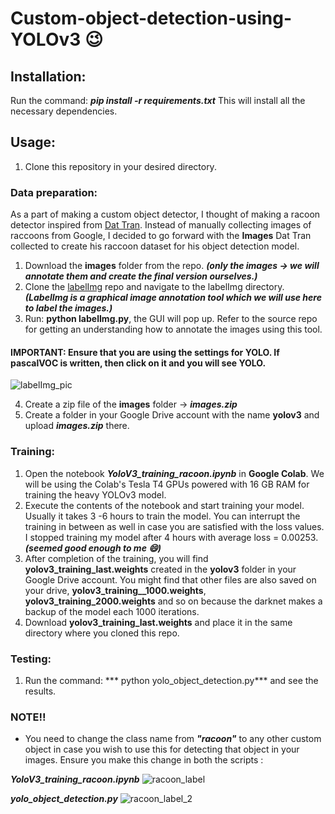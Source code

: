 # Custom-object-detection-using-YOLOv3 :wink:

## Installation:
Run the command: ***pip install -r requirements.txt***
This will install all the necessary dependencies.

## Usage:
1. Clone this repository in your desired directory.

### Data preparation:
As a part of making a custom object detector, I thought of making a racoon detector inspired from [Dat Tran](https://github.com/datitran/raccoon_dataset). 
Instead of manually collecting images of raccoons from Google, I decided to go forward with the **Images** Dat Tran collected to create his raccoon dataset for his object 
detection model.
1. Download the **images** folder from the repo. ***(only the images -> we will annotate them and create the final version ourselves.)***
2. Clone the [labelImg](https://github.com/tzutalin/labelImg) repo and navigate to the labelImg directory. 
***(LabelImg is a graphical image annotation tool which we will use here to label the images.)***
3. Run: **python labelImg.py**, the GUI will pop up. Refer to the source repo for getting an understanding how to annotate the images using this tool.
#### IMPORTANT: Ensure that you are using the settings for YOLO. If pascalVOC is written, then click on it and you will see YOLO.

![labelImg_pic](https://user-images.githubusercontent.com/29462447/90323285-f0f8d700-df7c-11ea-914d-7df7912d6fc7.png)

4. Create a zip file of the **images** folder -> ***images.zip***
5. Create a folder in your Google Drive account with the name **yolov3** and upload ***images.zip*** there.

### Training:
1. Open the notebook ***YoloV3_training_racoon.ipynb*** in **Google Colab**. We will be using the Colab's Tesla T4 GPUs powered with 16 GB RAM for training the heavy YOLOv3 model.
2. Execute the contents of the notebook and start training your model. Usually it takes 3 -6 hours to train the model. You can interrupt the training in between as well in case 
you are satisfied with the loss values. I stopped training my model after 4 hours with average loss = 0.00253. ***(seemed good enough to me :smile:)*** 
3. After completion of the training, you will find **yolov3_training_last.weights** created in the **yolov3** folder in your Google Drive account. You might find that other files 
are also saved on your drive, **yolov3_training__1000.weights**, **yolov3_training_2000.weights** and so on because the darknet makes a backup of the model each 1000 iterations.
4. Download **yolov3_training_last.weights** and place it in the same directory where you cloned this repo.

### Testing:
1. Run the command: *** python yolo_object_detection.py*** and see the results.


### NOTE!!
* You need to change the class name from ***"racoon"*** to any other custom object in case you wish to use this for detecting that object in your images. Ensure you make this 
change in both the scripts : 

***YoloV3_training_racoon.ipynb*** 
![racoon_label](https://user-images.githubusercontent.com/29462447/90323283-ef2f1380-df7c-11ea-9204-85d694e4d3a6.png)

***yolo_object_detection.py***
![racoon_label_2](https://user-images.githubusercontent.com/29462447/90323284-f0604080-df7c-11ea-9faa-f3cefe91a3dc.png)

